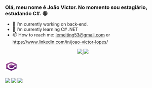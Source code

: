 ### Olá, meu nome é João Victor. No momento sou estagiário, estudando C#. 😁 

- 🔭 I’m currently working on back-end.
- 🌱 I’m currently learning C# .NET
- 📫 How to reach me: lemelting53@gmail.com or https://www.linkedin.com/in/joao-victor-lopes/

<div align="center">
  <a href="https://github.com/joaoharss">
  <img height="180em" src="https://github-readme-stats.vercel.app/api?username=joaoharss&show_icons=true&theme=dark&include_all_commits=true&count_private=true"/>
  <img height="180em" src="https://github-readme-stats.vercel.app/api/top-langs/?username=joaoharss&layout=compact&langs_count=7&theme=dark"/>
</div>
  
  ###
  
  <img align="center" alt="Joaoharss-Csharp" height="30" width="40" src="https://raw.githubusercontent.com/devicons/devicon/master/icons/csharp/csharp-original.svg">
  
  ###
  
<div>
  <a href="https://instagram.com/lopess32" target="_blank"><img src="https://img.shields.io/badge/-Instagram-%23E4405F?style=for-the-badge&logo=instagram&logoColor=white" target="_blank"></a>
  <a href = "mailto:lemelting53@gmail.com"><img src="https://img.shields.io/badge/-Gmail-%23333?style=for-the-badge&logo=gmail&logoColor=white" target="_blank"></a>
  <a href="https://www.linkedin.com/in/joao-victor-lopes" target="_blank"><img src="https://img.shields.io/badge/-LinkedIn-%230077B5?style=for-the-badge&logo=linkedin&logoColor=white" target="_blank"></a>
<div/>
